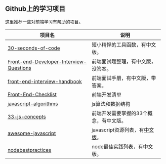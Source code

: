 ## Github上的学习项目

这里推荐一些对前端学习有帮助的项目。

| 项目名                                                       | 说明                                                         |
| ------------------------------------------------------------ | ------------------------------------------------------------ |
| [30-seconds-of-code](https://link.juejin.im?target=https%3A%2F%2Fgithub.com%2F30-seconds%2F30-seconds-of-code) | 短小精悍的工具函数，有中文版。                               |
| [Front-end-Developer-Interview-Questions](https://link.juejin.im?target=https%3A%2F%2Fgithub.com%2Fh5bp%2FFront-end-Developer-Interview-Questions) | 前端面试题整理，有中文版，没答案。                           |
| [front-end-interview-handbook](https://link.juejin.im?target=https%3A%2F%2Fgithub.com%2Fyangshun%2Ffront-end-interview-handbook) | 前端面试手册，有中文版，带答案。                             |
| [Front-End-Checklist](https://link.juejin.im?target=https%3A%2F%2Fgithub.com%2Fthedaviddias%2FFront-End-Checklist) | 前端开发清单                                                 |
| [javascript-algorithms](https://link.juejin.im?target=https%3A%2F%2Fgithub.com%2Ftrekhleb%2Fjavascript-algorithms) | js算法和数据结构                                             |
| [33-js-concepts](https://link.juejin.im?target=https%3A%2F%2Fgithub.com%2Fleonardomso%2F33-js-concepts) | 前端开发需要掌握的33个概念，有中文版。                       |
| [awesome-javascript](https://link.juejin.im?target=https%3A%2F%2Fgithub.com%2Fsorrycc%2Fawesome-javascript) | javascript资源列表，有[中文版](https://link.juejin.im?target=https%3A%2F%2Fgithub.com%2Fjobbole%2Fawesome-javascript-cn)。 |
| [nodebestpractices](https://link.juejin.im?target=https%3A%2F%2Fgithub.com%2Fi0natan%2Fnodebestpractices%3Futm_source%3Dgold_browser_extension) | node最佳实践列表，有中文版。                                 |

